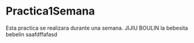 # Practica1Semana
Esta practica se realizara durante una semana.
JIJIU BOULIN
la bebesita bebelin
saafdffafasd
